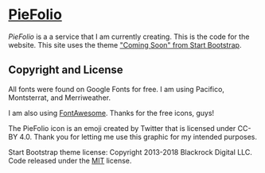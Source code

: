# [PieFolio](http://piefol.io)

*PieFolio* is a a service that I am currently creating. This is the code for the website. This site uses the theme ["Coming Soon" from Start Bootstrap](https://startbootstrap.com/template-overviews/coming-soon/). 

## Copyright and License

All fonts were found on Google Fonts for free. I am using Pacifico, Montsterrat, and Merriweather.

I am also using [FontAwesome](https://fontawesome.com/v4.7.0/license/). Thanks for the free icons, guys!

The PieFolio icon is an emoji created by Twitter that is licensed under CC-BY 4.0. Thank you for letting me use this graphic for my intended purposes. 

Start Bootstrap theme license: 
Copyright 2013-2018 Blackrock Digital LLC. Code released under the [MIT](https://github.com/BlackrockDigital/startbootstrap-coming-soon/blob/gh-pages/LICENSE) license.
